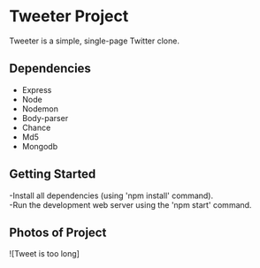 # Tweeter Project

Tweeter is a simple, single-page Twitter clone.


## Dependencies

- Express
- Node
- Nodemon
- Body-parser
- Chance
- Md5
- Mongodb

## Getting Started

-Install all dependencies (using 'npm install' command). \
-Run the development web server using the 'npm start' command.


## Photos of Project

![Tweet is too long]
